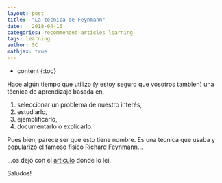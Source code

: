 ```yaml
---
layout: post
title:  "La técnica de Feynmann"
date:   2018-04-16
categories: recommended-articles learning
tags: learning
author: SC
mathjax: true
---
```


* content
{:toc}

Hace algún tiempo que utilizo (y estoy seguro que vosotros tambien) una técnica de aprendizaje basada en,

1. seleccionar un problema de nuestro interés,
2. estudiarlo,
3. ejemplificarlo,
4. documentarlo o explicarlo.

Pues bien, parece ser que esto tiene nombre. Es una técnica que usaba y popularizó el famoso físico Richard Feynmann...

...os dejo con el [artículo](https://towardsdatascience.com/want-to-become-a-data-scientist-try-feynman-technique-2ea010da1c54) donde lo leí.

Saludos!


